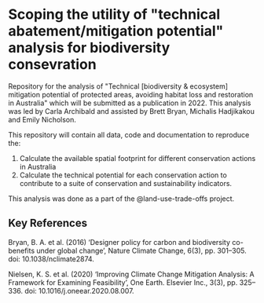# Scoping the utility of "technical abatement/mitigation potential" analysis for biodiversity consevration
Repository for the analysis of "Technical [biodiversity & ecosystem] mitigation potential of protected areas, avoiding habitat loss and restoration in Australia" which will be submitted as a publication in 2022. This analysis was led by Carla Archibald and assisted by Brett Bryan, Michalis Hadjikakou and Emily Nicholson.

This repository will contain all data, code and documentation to reproduce the:

1. Calculate the available spatial footprint for different conservation actions in Australia 
2. Calculate the technical potential for each conservation action to contribute to a suite of conservation and sustainability indicators.

This analysis was done as a part of the @land-use-trade-offs project.

## Key References

Bryan, B. A. et al. (2016) ‘Designer policy for carbon and biodiversity co-benefits under global change’, Nature Climate Change, 6(3), pp. 301–305. doi: 10.1038/nclimate2874.

Nielsen, K. S. et al. (2020) ‘Improving Climate Change Mitigation Analysis: A Framework for Examining Feasibility’, One Earth. Elsevier Inc., 3(3), pp. 325–336. doi: 10.1016/j.oneear.2020.08.007.
